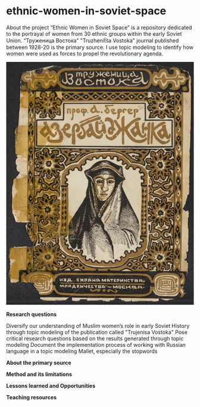 # ethnic-women-in-soviet-space
About the project
“Ethnic Women in Soviet Space” is a repository dedicated to the portrayal of women from 30 ethnic groups within the early Soviet Union. “Труженица Востока” "Truzhenit︠s︡a Vostoka" journal published between 1928-20 is the primary source. I use topic modeling to identify how women were used as forces to propel the revolutionary agenda. 

![cover picture](Azerbaijani.jpg)

**Research questions**

Diversify our understanding of Muslim women’s role in early Soviet History through topic modeling of the publication called "Trujenisa Vostoka" 
Pose critical research questions based on the results generated through topic modeling
Document the implementation process of working with Russian language in a topic modeling Mallet, especially the stopwords

**About the primary source**

**Method and its limitations**

**Lessons learned and Opportunities**

**Teaching resources**
